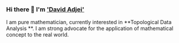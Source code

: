 ### Hi there 👋 I'm ['David Adjei'](https://www.linkedin.com/in/david-adjei-510257110/) 

I am pure mathematician, currently interested in **Topological Data Analysis **. I am strong advocate for the application of mathematical concept to the real world. 

<!--
**Lingersgh/Lingersgh** is a ✨ _special_ ✨ repository because its `README.md` (this file) appears on your GitHub profile.

Here are some ideas to get you started:

- 🔭 I’m currently working on ...
- 🌱 I’m currently learning ...
- 👯 I’m looking to collaborate on ...
- 🤔 I’m looking for help with ...
- 💬 Ask me about ...
- 📫 How to reach me: ...
- 😄 Pronouns: ...
- ⚡ Fun fact: ...
-->
